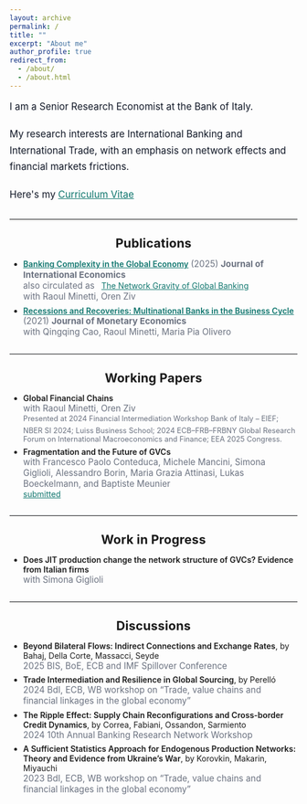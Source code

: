```yaml
---
layout: archive
permalink: /
title: ""
excerpt: "About me"
author_profile: true
redirect_from: 
  - /about/
  - /about.html
---
```


<style>
:root{
  --teal:#0f766e;         /* teal-700 */
  --ink:#111827;          /* neutral text */
  --muted:#6b7280;        /* gray-500 */
  --card-bg:#ffffff;
  --card-br:#e5e7eb;      /* gray-200 */
}
.page-intro{font-size:1.05rem;line-height:1.7;margin-bottom:1.25rem;color:var(--ink)}
hr.section{border:none;border-top:1px solid var(--card-br);margin:1.75rem 0}
.section-title{font-size:1.35rem;font-weight:700;letter-spacing:.2px;margin:0 0 .75rem;text-align:center}
.grid{display:grid;gap:1rem;grid-template-columns:repeat(auto-fit,minmax(320px,1fr))}
.card{background:var(--card-bg);border:1px solid var(--card-br);border-radius:16px;padding:1rem 1.25rem}
.paper-title{font-weight:600;font-style:normal;margin-bottom:.25rem}
.paper-meta{color:var(--muted);font-size:.95rem}
a.paper-link{color:var(--teal);text-decoration:underline;text-decoration-thickness:1px}
a.paper-link:hover{filter:brightness(.9)}
small.badge{display:inline-block;padding:.15rem .5rem;border-radius:999px;background:#ecfeff;color:#0e7490;border:1px solid #a5f3fc;font-size:.75rem;font-weight:600}
sup.presented{color:var(--muted);font-size:.8rem;line-height:1.4}
.list-tight>li{margin:.4rem 0}
</style>

<div class="page-intro">
  I am a Senior Research Economist at the Bank of Italy.
</div>
<div class="page-intro">
  My research interests are International Banking and International Trade, with an emphasis on network effects and financial markets frictions.
</div>
<p class="page-intro">Here's my <a class="paper-link" href="https://giacomo-romanini.github.io/files/CV_Romanini.pdf" target="_blank" rel="noopener">Curriculum Vitae</a></p>


<hr class="section">

<div class="section">
  <div class="section-title">Publications</div>
  <ul class="list-tight">
    <li>
      <span class="paper-title"> <a class="paper-link" href="https://www.sciencedirect.com/science/article/abs/pii/S002219962500011X" target="_blank" rel="noopener">Banking Complexity in the Global Economy</a></span>
      <span class="paper-meta">(2025) <strong>Journal of International Economics</strong></span><br>
      <span class="paper-meta">also circulated as</span>
      &nbsp;
      <a class="paper-link" href="https://www.bancaditalia.it/pubblicazioni/temi-discussione/2025/2025-1485/index.html?com.dotmarketing.htmlpage.language=1" target="_blank" rel="noopener">The Network Gravity of Global Banking</a><br>
      <span class="paper-meta">with Raoul Minetti, Oren Ziv</span>
    </li>
    <li>
      <span class="paper-title"> <a class="paper-link" href="https://www.sciencedirect.com/science/article/abs/pii/S0304393220300015" target="_blank" rel="noopener">Recessions and Recoveries: Multinational Banks in the Business Cycle</a></span>
      <span class="paper-meta">(2021) <strong>Journal of Monetary Economics</strong></span><br>
      <span class="paper-meta">with Qingqing Cao, Raoul Minetti, Maria Pia Olivero</span>
    </li>
  </ul>
</div>


<hr class="section">

<div class="section">
  <div class="section-title">Working Papers</div>
  <ul class="list-tight">
    <li>
      <span class="paper-title">Global Financial Chains</span><br>
      <span class="paper-meta">with Raoul Minetti, Oren Ziv</span><br>
      <sup class="presented">Presented at 2024 Financial Intermediation Workshop Bank of Italy – EIEF; NBER SI 2024; Luiss Business School; 2024 ECB–FRB–FRBNY Global Research Forum on International Macroeconomics and Finance; EEA 2025 Congress.</sup>
    </li>
    <li>
      <span class="paper-title">Fragmentation and the Future of GVCs</span><br>
      <span class="paper-meta">with Francesco Paolo Conteduca, Michele Mancini, Simona Giglioli, Alessandro Borin, Maria Grazia Attinasi, Lukas Boeckelmann, and Baptiste Meunier</span><br>
      <a class="paper-link" href="https://www.bancaditalia.it/pubblicazioni/qef/2025-0932/index.html?com.dotmarketing.htmlpage.language=1" target="_blank" rel="noopener">submitted</a>
    </li>
  </ul>
</div>


<hr class="section">

<div class="section">
  <div class="section-title">Work in Progress</div>
  <ul class="list-tight">
    <li>
      <span class="paper-title">Does JIT production change the network structure of GVCs? Evidence from Italian firms</span>
      <div class="paper-meta">with Simona Giglioli</div>
    </li>
  </ul>
</div>



<hr class="section">

<div class="section">
  <div class="section-title">Discussions</div>
  <ul class="list-tight">
    <li>
      <span class="paper-title">Beyond Bilateral Flows: Indirect Connections and Exchange Rates</span>, by Bahaj, Della Corte, Massacci, Seyde
      <div class="paper-meta">2025 BIS, BoE, ECB and IMF Spillover Conference</div>
    </li>
    <li>
      <span class="paper-title">Trade Intermediation and Resilience in Global Sourcing</span>, by Perelló
      <div class="paper-meta">2024 BdI, ECB, WB workshop on “Trade, value chains and financial linkages in the global economy”</div>
    </li>
    <li>
      <span class="paper-title">The Ripple Effect: Supply Chain Reconfigurations and Cross-border Credit Dynamics</span>, by Correa, Fabiani, Ossandon, Sarmiento
      <div class="paper-meta">2024 10th Annual Banking Research Network Workshop</div>
    </li>
    <li>
      <span class="paper-title">A Sufficient Statistics Approach for Endogenous Production Networks: Theory and Evidence from Ukraine’s War</span>, by Korovkin, Makarin, Miyauchi
      <div class="paper-meta">2023 BdI, ECB, WB workshop on “Trade, value chains and financial linkages in the global economy”</div>
    </li>
  </ul>
</div>

